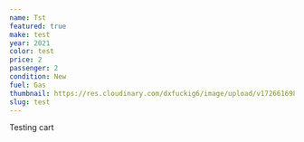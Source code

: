 ```yaml
---
name: Tst
featured: true
make: test
year: 2021
color: test
price: 2
passenger: 2
condition: New
fuel: Gas
thumbnail: https://res.cloudinary.com/dxfuckig6/image/upload/v1726616988/img_3110_pfh5yo.jpg
slug: test
---
```

Testing cart